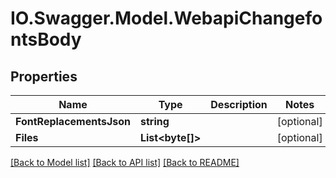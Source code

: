 # IO.Swagger.Model.WebapiChangefontsBody
## Properties

Name | Type | Description | Notes
------------ | ------------- | ------------- | -------------
**FontReplacementsJson** | **string** |  | [optional] 
**Files** | **List&lt;byte[]&gt;** |  | [optional] 

[[Back to Model list]](../README.md#documentation-for-models) [[Back to API list]](../README.md#documentation-for-api-endpoints) [[Back to README]](../README.md)

